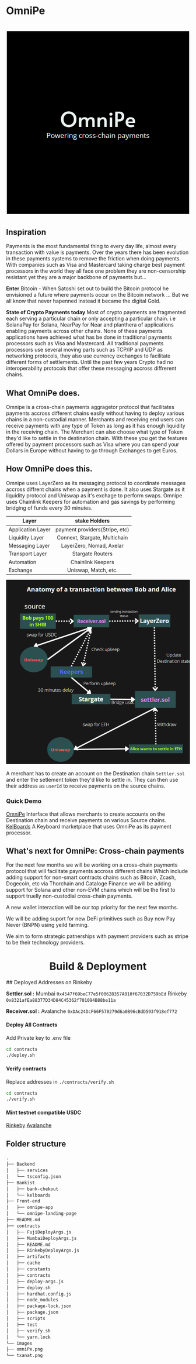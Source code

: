 # OmniPe

<h1 align="center">

[![OmniPe Logo](./images/omniPe.png)](https://youtu.be/jxtqWJucd6k)

</h1>

## Inspiration

Payments is the most fundamental thing to every day life, almost every transaction with value is payments. Over the years there has been evolution in these payments systems to remove the friction when doing payments. With companies such as Visa and Mastercard taking charge best payment processors in the world they all face one problem they are non-censorship resistant yet they are a major backbone of payments but...

**Enter** Bitcoin - When Satoshi set out to build the Bitcoin protocol he envisioned a future where payments occur on the Bitcoin network ... But we all know that never hapenned instead it became the digital Gold.

**State of Crypto Payments today**
Most of crypto payments are fragmented each serving a particular chain or only accepting a particular chain. i.e SolanaPay for Solana, NearPay for Near and planthera of applications enabling payments across other chains.
None of these payments applications have achieved what has be done in traditional payments processors such as Visa and Mastercard.
All traditional payments processors use several moving parts such as TCP/IP and UDP as networking protocols, they also use currency exchanges to facilitate different forms of settlements. Until the past few years Crypto had no interoperability protocols that offer these messaging accross diffrerent chains.

## What OmniPe does.

Omnipe is a cross-chain payments aggragetor protocol that facilitates payments accross different chains easily without having to deploy various chains in a non-custodial manner. Merchants and receiving end users can receive payments with any type of Token as long as it has enough liquidity in the receiving chain. The Merchant can also choose what type of Token they'd like to settle in the destination chain.
With these you get the features offered by payment processors such as Visa where you can spend your Dollars in Europe without having to go through Exchanges to get Euros.

## How OmniPe does this.

Omnipe uses LayerZero as its messaging protocol to coordinate messages accross diffrent chains when a payment is done. It also uses Stargate as it liquidity protocol and Uniswap as it's exchage to perform swaps. Omnipe uses Chainlink Keepers for automation and gas savings by performing bridging of funds every 30 minutes.

| Layer             |         stake Holders          |
| ----------------- | :----------------------------: |
| Application Layer | payment providers(Stripe, etc) |
| Liquidity Layer   | Connext, Stargate, Multichain  |
| Messaging Layer   |    LayerZero, Nomad, Axelar    |
| Transport Layer   |        Stargate Routers        |
| Automation        |       Chainlink Keepers        |
| Exchange          |      Uniswap, Match, etc.      |

![OmniPe Logo](images/txanat.png)

A merchant has to create an account on the Destination chain `Settler.sol` and enter the setlement token they'd like to settle in. They can then use their address as `userId` to receive payments on the source chains.

### Quick Demo

[OmniPe](https://omnipe.vercel.app/) Interface that allows merchants to create accounts on the Destination chain and receive payments on various Source chains.
[ KelBoards](https://kelboards.vercel.app/) A Keyboard marketplace that uses OmniPe as its payment processor.

## What's next for OmniPe: Cross-chain payments

For the next few months we will be working on a cross-chain payments protocol that will facilitate payments accross different chains Which include adding support for non-smart contracts chains such as Bitcoin, Zcash, Dogecoin, etc via Thorchain and Cataloge Finance we will be adding support for Solana and other non-EVM chains which will be the first to support truelly non-custodial cross-chain payments.

A new wallet interaction will be our top priority for the next few months.

We will be adding suport for new DeFi primitives such as Buy now Pay Never (BNPN) using yeild farming.

We aim to form strategic patnerships with payment providers such as stripe to be their technology providers.

<h1 align="center">
Build & Deployment
</h1>
## Deployed Addresses on Rinkeby

**Settler.sol :**
Mumbai
`0x4547f69beC77e5f00628357A010f67032D759bEd`
Rinkeby
`0x8321afEa88377D34D84C45362f701094B88be11a`

**Receiver.sol :**
Avalanche
`0xDAc24DcF66F570279d6a0B96cBdD593f918ef772`

#### Deploy All Contracts

Add Private key to .env file

```bash
cd contracts
./deploy.sh
```

#### Verify contracts

Replace addresses in `./contracts/verify.sh`

```bash
cd contracts
./verify.sh
```

#### Mint testnet compatible USDC

[Rinkeby](https://rinkeby.etherscan.io/address/0x1717A0D5C8705EE89A8aD6E808268D6A826C97A4#code)
[Avalanche](https://testnet.snowtrace.io/address/0x4A0D1092E9df255cf95D72834Ea9255132782318#code)

## Folder structure

```markdown
.
├── Backend
│   ├── services
│   └── tsconfig.json
├── Bankist
│   ├── bank-chekout
│   └── kelboards
├── Front-end
│   ├── omnipe-app
│   └── omnipe-landing-page
├── README.md
├── contracts
│   ├── FujiDeployArgs.js
│   ├── MumbaiDeployArgs.js
│   ├── README.md
│   ├── RinkebyDeployArgs.js
│   ├── artifacts
│   ├── cache
│   ├── constants
│   ├── contracts
│   ├── deploy-args.js
│   ├── deploy.sh
│   ├── hardhat.config.js
│   ├── node_modules
│   ├── package-lock.json
│   ├── package.json
│   ├── scripts
│   ├── test
│   ├── verify.sh
│   └── yarn.lock
└── images
├── omniPe.png
└── txanat.png
```
